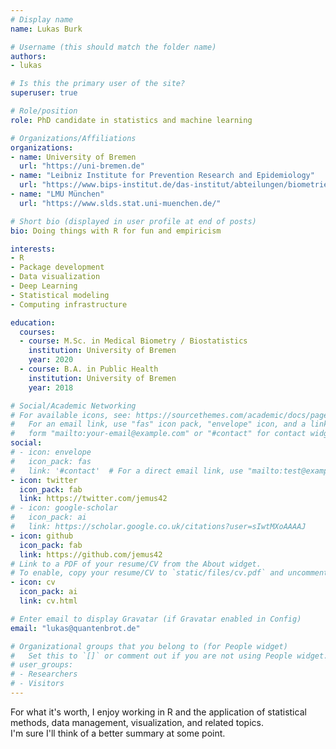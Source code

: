 ```yaml
---
# Display name
name: Lukas Burk

# Username (this should match the folder name)
authors:
- lukas

# Is this the primary user of the site?
superuser: true

# Role/position
role: PhD candidate in statistics and machine learning

# Organizations/Affiliations
organizations:
- name: University of Bremen
  url: "https://uni-bremen.de"
- name: "Leibniz Institute for Prevention Research and Epidemiology"
  url: "https://www.bips-institut.de/das-institut/abteilungen/biometrie-und-edv/emmy-noether-nachwuchsgruppe-beyond-prediction-statistical-inference-with-machine-learning.html"
- name: "LMU München"
  url: "https://www.slds.stat.uni-muenchen.de/"

# Short bio (displayed in user profile at end of posts)
bio: Doing things with R for fun and empiricism

interests:
- R
- Package development
- Data visualization
- Deep Learning
- Statistical modeling
- Computing infrastructure

education:
  courses:
  - course: M.Sc. in Medical Biometry / Biostatistics
    institution: University of Bremen
    year: 2020
  - course: B.A. in Public Health
    institution: University of Bremen
    year: 2018

# Social/Academic Networking
# For available icons, see: https://sourcethemes.com/academic/docs/page-builder/#icons
#   For an email link, use "fas" icon pack, "envelope" icon, and a link in the
#   form "mailto:your-email@example.com" or "#contact" for contact widget.
social:
# - icon: envelope
#   icon_pack: fas
#   link: '#contact'  # For a direct email link, use "mailto:test@example.org".
- icon: twitter
  icon_pack: fab
  link: https://twitter.com/jemus42
# - icon: google-scholar
#   icon_pack: ai
#   link: https://scholar.google.co.uk/citations?user=sIwtMXoAAAAJ
- icon: github
  icon_pack: fab
  link: https://github.com/jemus42
# Link to a PDF of your resume/CV from the About widget.
# To enable, copy your resume/CV to `static/files/cv.pdf` and uncomment the lines below.
- icon: cv
  icon_pack: ai
  link: cv.html

# Enter email to display Gravatar (if Gravatar enabled in Config)
email: "lukas@quantenbrot.de"

# Organizational groups that you belong to (for People widget)
#   Set this to `[]` or comment out if you are not using People widget.
# user_groups:
# - Researchers
# - Visitors
---
```


For what it's worth, I enjoy working in R and the application of statistical methods, data management, visualization, and related topics.  
I'm sure I'll think of a better summary at some point.
